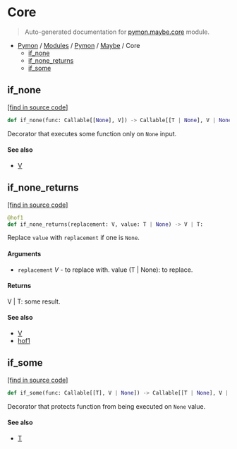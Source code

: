 # Core

> Auto-generated documentation for [pymon.maybe.core](https://github.com/katunilya/pymon/blob/main/pymon/maybe/core.py) module.

- [Pymon](../../README.md#-pymon) / [Modules](../../MODULES.md#pymon-modules) / [Pymon](../index.md#pymon) / [Maybe](index.md#maybe) / Core
    - [if_none](#if_none)
    - [if_none_returns](#if_none_returns)
    - [if_some](#if_some)

## if_none

[[find in source code]](https://github.com/katunilya/pymon/blob/main/pymon/maybe/core.py#L24)

```python
def if_none(func: Callable[[None], V]) -> Callable[[T | None], V | None]:
```

Decorator that executes some function only on `None` input.

#### See also

- [V](#v)

## if_none_returns

[[find in source code]](https://github.com/katunilya/pymon/blob/main/pymon/maybe/core.py#L38)

```python
@hof1
def if_none_returns(replacement: V, value: T | None) -> V | T:
```

Replace `value` with `replacement` if one is `None`.

#### Arguments

- `replacement` *V* - to replace with.
value (T | None): to replace.

#### Returns

V | T: some result.

#### See also

- [V](#v)
- [hof1](../core.md#hof1)

## if_some

[[find in source code]](https://github.com/katunilya/pymon/blob/main/pymon/maybe/core.py#L10)

```python
def if_some(func: Callable[[T], V | None]) -> Callable[[T | None], V | None]:
```

Decorator that protects function from being executed on `None` value.

#### See also

- [T](#t)
